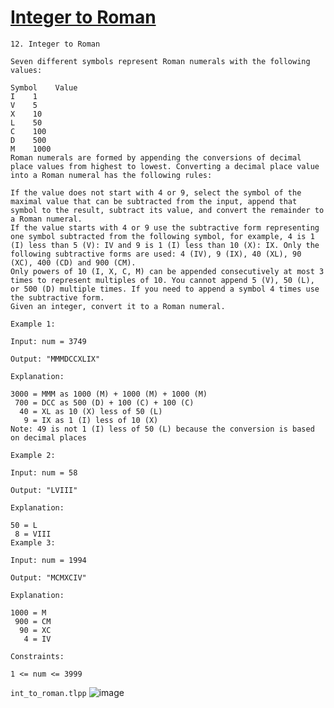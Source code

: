 # [Integer to Roman](https://leetcode.com/problems/integer-to-roman/)

    12. Integer to Roman

    Seven different symbols represent Roman numerals with the following values:

    Symbol    Value
    I    1
    V    5
    X    10
    L    50
    C    100
    D    500
    M    1000
    Roman numerals are formed by appending the conversions of decimal place values from highest to lowest. Converting a decimal place value into a Roman numeral has the following rules:

    If the value does not start with 4 or 9, select the symbol of the maximal value that can be subtracted from the input, append that symbol to the result, subtract its value, and convert the remainder to a Roman numeral.
    If the value starts with 4 or 9 use the subtractive form representing one symbol subtracted from the following symbol, for example, 4 is 1 (I) less than 5 (V): IV and 9 is 1 (I) less than 10 (X): IX. Only the following subtractive forms are used: 4 (IV), 9 (IX), 40 (XL), 90 (XC), 400 (CD) and 900 (CM).
    Only powers of 10 (I, X, C, M) can be appended consecutively at most 3 times to represent multiples of 10. You cannot append 5 (V), 50 (L), or 500 (D) multiple times. If you need to append a symbol 4 times use the subtractive form.
    Given an integer, convert it to a Roman numeral.

    Example 1:

    Input: num = 3749

    Output: "MMMDCCXLIX"

    Explanation:

    3000 = MMM as 1000 (M) + 1000 (M) + 1000 (M)
     700 = DCC as 500 (D) + 100 (C) + 100 (C)
      40 = XL as 10 (X) less of 50 (L)
       9 = IX as 1 (I) less of 10 (X)
    Note: 49 is not 1 (I) less of 50 (L) because the conversion is based on decimal places

    Example 2:

    Input: num = 58

    Output: "LVIII"

    Explanation:

    50 = L
     8 = VIII
    Example 3:

    Input: num = 1994

    Output: "MCMXCIV"

    Explanation:

    1000 = M
     900 = CM
      90 = XC
       4 = IV

    Constraints:

    1 <= num <= 3999

`int_to_roman.tlpp`
![image](https://github.com/user-attachments/assets/b8697555-fd5d-478d-9f98-2dea79d0b13a)

